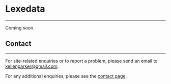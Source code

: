 # Lexedata
------

Coming soon.

## Contact
------

For site-related enquiries or to report a problem, please send an email to [kellenparker@gmail.com](kellenparker@gmail.com).

For any additional enquiries, please see the [contact page](/contact).

